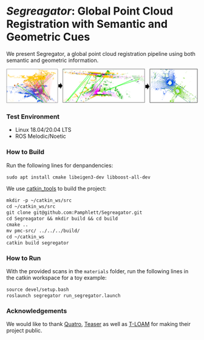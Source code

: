 # ***Segreagator***: Global Point Cloud Registration with Semantic and Geometric Cues

We present Segregator, a global point cloud registration pipeline using both semantic and geometric information.

![](assets/segregator_intro.png)

### Test Environment
* Linux 18.04/20.04 LTS
* ROS Melodic/Noetic

### How to Build
Run the following lines for denpandencies:
```
sudo apt install cmake libeigen3-dev libboost-all-dev
```
We use [catkin_tools](https://catkin-tools.readthedocs.io/en/latest/) to build the project:
```
mkdir -p ~/catkin_ws/src
cd ~/catkin_ws/src
git clone git@github.com:Pamphlett/Segreagator.git
cd Segreagator && mkdir build && cd build
cmake ..
mv pmc-src/ ../../../build/
cd ~/catkin_ws
catkin build segregator 
```

### How to Run
With the provided scans in the ```materials``` folder, run the following lines in the catkin workspace for a toy example:
```
source devel/setup.bash
roslaunch segregator run_segregator.launch
```

### Acknowledgements
We would like to thank [Quatro](https://github.com/url-kaist/Quatro), [Teaser](https://github.com/MIT-SPARK/TEASER-plusplus) as well as [T-LOAM](https://github.com/zpw6106/tloam) for making their project public.